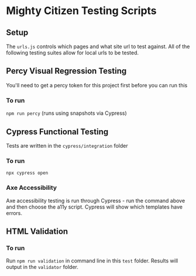 # Mighty Citizen Testing Scripts

## Setup

The `urls.js` controls which pages and what site url to test against. All of the following testing suites allow for local urls to be tested.

## Percy Visual Regression Testing
You'll need to get a percy token for this project first before you can run this

### To run
`npm run percy` (runs using snapshots via Cypress)

## Cypress Functional Testing
Tests are written in the `cypress/integration` folder

### To run

```npx cypress open```

### Axe Accessibility

Axe accessibility testing is run through Cypress - run the command above and then choose the a11y script. Cypress will show which templates have errors.

## HTML Validation

### To run
Run `npm run validation` in command line in this `test` folder. Results will output in the `validator` folder.
